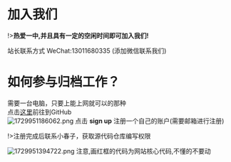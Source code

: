 # 加入我们

!>**热爱一中,并且具有一定的空闲时间即可加入我们!**

站长联系方式 WeChat:13011680335 (添加微信联系我们)

# 如何参与归档工作？
 需要一台电脑，只要上能上网就可以的那种<br>
 点击[这里](https://github.com/)前往到GitHub<br>
 ![1729951186062.png](https://bu.dusays.com/2024/10/26/671cf5d4affd3.png)
 点击 **sign up** 注册一个自己的账户(需要邮箱进行注册)

 !>注册完成后联系小春子，获取源代码仓库编写权限

 ![1729951394722.png](https://bu.dusays.com/2024/10/26/671cf6a427d57.png)
 注意,画红框的代码为网站核心代码,不懂的不要动
